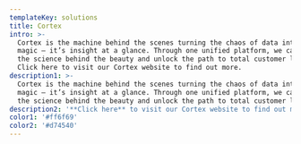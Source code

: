 ```yaml
---
templateKey: solutions
title: Cortex
intro: >-
  Cortex is the machine behind the scenes turning the chaos of data into pure
  magic – it’s insight at a glance. Through one unified platform, we can reveal
  the science behind the beauty and unlock the path to total customer loyalty.
  Click here to visit our Cortex website to find out more.
description1: >-
  Cortex is the machine behind the scenes turning the chaos of data into pure
  magic – it’s insight at a glance. Through one unified platform, we can reveal
  the science behind the beauty and unlock the path to total customer loyalty.
description2: '**Click here** to visit our Cortex website to find out more.'
color1: '#ff6f69'
color2: '#d74540'
---
```


